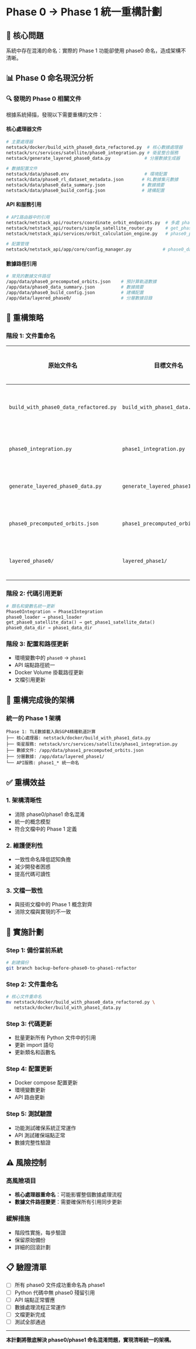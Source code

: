 # Phase 0 → Phase 1 統一重構計劃

## 🎯 核心問題
系統中存在混淆的命名：實際的 Phase 1 功能卻使用 phase0 命名，造成架構不清晰。

## 📊 Phase 0 命名現況分析

### 🔍 發現的 Phase 0 相關文件
根據系統掃描，發現以下需要重構的文件：

#### 核心處理器文件
```bash
# 主要處理器
netstack/docker/build_with_phase0_data_refactored.py  # 核心數據處理器
netstack/src/services/satellite/phase0_integration.py # 衛星整合服務
netstack/generate_layered_phase0_data.py             # 分層數據生成器

# 數據配置文件
netstack/data/phase0.env                             # 環境配置
netstack/data/phase0_rl_dataset_metadata.json       # RL數據集元數據
netstack/data/phase0_data_summary.json              # 數據摘要
netstack/data/phase0_build_config.json              # 建構配置
```

#### API 和服務引用
```bash
# API路由器中的引用
netstack/netstack_api/routers/coordinate_orbit_endpoints.py  # 多處 phase0 引用
netstack/netstack_api/routers/simple_satellite_router.py     # get_phase0_satellite_data()
netstack/netstack_api/services/orbit_calculation_engine.py   # phase0_precomputed_orbits.json

# 配置管理
netstack/netstack_api/app/core/config_manager.py            # phase0_data_dir 配置
```

#### 數據路徑引用
```bash
# 常見的數據文件路徑
/app/data/phase0_precomputed_orbits.json    # 預計算軌道數據
/app/data/phase0_data_summary.json          # 數據摘要
/app/data/phase0_build_config.json          # 建構配置
/app/data/layered_phase0/                   # 分層數據目錄
```

## 🔄 重構策略

### 階段 1: 文件重命名
| 原始文件名 | 目標文件名 | 影響範圍 |
|------------|------------|----------|
| `build_with_phase0_data_refactored.py` | `build_with_phase1_data.py` | 核心處理器 |
| `phase0_integration.py` | `phase1_integration.py` | 衛星服務 |
| `generate_layered_phase0_data.py` | `generate_layered_phase1_data.py` | 數據生成 |
| `phase0_precomputed_orbits.json` | `phase1_precomputed_orbits.json` | 數據文件 |
| `layered_phase0/` | `layered_phase1/` | 數據目錄 |

### 階段 2: 代碼引用更新
```python
# 類名和變數名統一更新
Phase0Integration → Phase1Integration
phase0_loader → phase1_loader
get_phase0_satellite_data() → get_phase1_satellite_data()
phase0_data_dir → phase1_data_dir
```

### 階段 3: 配置和路徑更新
- 環境變數中的 `phase0` → `phase1`
- API 端點路徑統一
- Docker Volume 掛載路徑更新
- 文檔引用更新

## 🎯 重構完成後的架構

### 統一的 Phase 1 架構
```
Phase 1: TLE數據載入與SGP4精確軌道計算
├── 核心處理器: netstack/docker/build_with_phase1_data.py
├── 衛星服務: netstack/src/services/satellite/phase1_integration.py  
├── 數據文件: /app/data/phase1_precomputed_orbits.json
├── 分層數據: /app/data/layered_phase1/
└── API服務: phase1_* 統一命名
```

## ✅ 重構效益

### 1. **架構清晰性**
- 消除 phase0/phase1 命名混淆
- 統一的概念模型
- 符合文檔中的 Phase 1 定義

### 2. **維護便利性**
- 一致性命名降低認知負擔
- 減少開發者困惑
- 提高代碼可讀性

### 3. **文檔一致性**
- 與技術文檔中的 Phase 1 概念對齊
- 消除文檔與實現的不一致

## 🚀 實施計劃

### Step 1: 備份當前系統
```bash
# 創建備份
git branch backup-before-phase0-to-phase1-refactor
```

### Step 2: 文件重命名
```bash
# 核心文件重命名
mv netstack/docker/build_with_phase0_data_refactored.py \
   netstack/docker/build_with_phase1_data.py
```

### Step 3: 代碼更新
- 批量更新所有 Python 文件中的引用
- 更新 import 語句
- 更新類名和函數名

### Step 4: 配置更新
- Docker compose 配置更新
- 環境變數更新
- API 路由更新

### Step 5: 測試驗證
- 功能測試確保系統正常運作
- API 測試確保端點正常
- 數據完整性驗證

## ⚠️ 風險控制

### 高風險項目
- **核心處理器重命名**：可能影響整個數據處理流程
- **數據文件路徑變更**：需要確保所有引用同步更新

### 緩解措施
- 階段性實施，每步驗證
- 保留原始備份
- 詳細的回滾計劃

## 📋 驗證清單

- [ ] 所有 phase0 文件成功重命名為 phase1
- [ ] Python 代碼中無 phase0 殘留引用
- [ ] API 端點正常響應
- [ ] 數據處理流程正常運作
- [ ] 文檔更新完成
- [ ] 測試全部通過

---

**本計劃將徹底解決 phase0/phase1 命名混淆問題，實現清晰統一的架構。**
